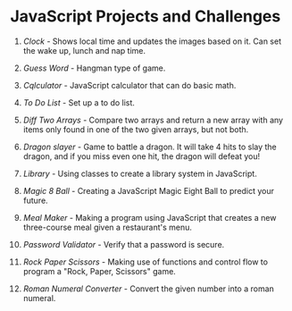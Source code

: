 # JavaScript Projects and Challenges

1. *Clock* - Shows local time and updates the images based on it. Can set the wake up, lunch and nap time.

2. *Guess Word* - Hangman type of game.

3. *Cqlculator* - JavaScript calculator that can do basic math.

4. *To Do List* - Set up a to do list.

5. *Diff Two Arrays* - Compare two arrays and return a new array with any items only found in one of the two given arrays, but not both.

6. *Dragon slayer* - Game to battle a dragon. It will take 4 hits to slay the dragon, and if you miss even one hit, the dragon will defeat you!

7. *Library* - Using classes to create a library system in JavaScript.

8. *Magic 8 Ball* - Creating a JavaScript Magic Eight Ball to predict your future.

9. *Meal Maker* - Making a program using JavaScript that creates a new three-course meal given a restaurant's menu.

10. *Password Validator* - Verify that a password is secure.

11. *Rock Paper Scissors* - Making use of functions and control flow to program a "Rock, Paper, Scissors" game.

12. *Roman Numeral Converter* - Convert the given number into a roman numeral.
